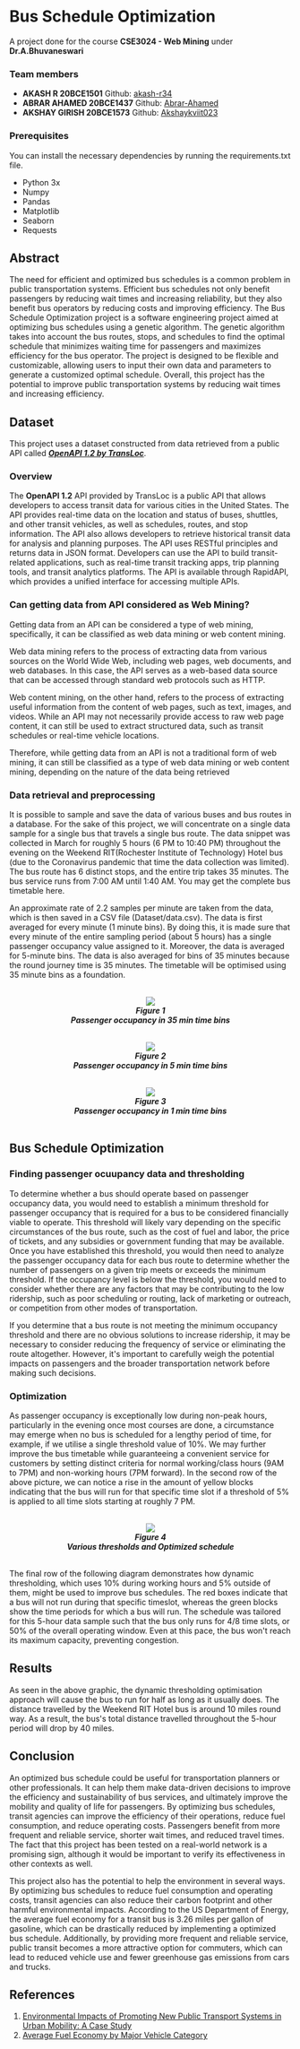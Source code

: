 # Bus Schedule Optimization
A project done for the course **CSE3024 - Web Mining** under **Dr.A.Bhuvaneswari** 

<h3>Team members</h3>
<ul>
<li><b>AKASH R 20BCE1501</b> Github: <a href="https://github.com/akash-r34">akash-r34</a></li>
<li><b>ABRAR AHAMED 20BCE1437</b> Github: <a href="https://github.com/Abrar-Ahamed">Abrar-Ahamed</a></li>
<li><b>AKSHAY GIRISH 20BCE1573</b> Github: <a href="https://github.com/Akshaykviit023">Akshaykviit023</a></li>
</ul>

<h3>Prerequisites</h3>
You can install the necessary dependencies by running the requirements.txt file.
<ul>
<li>Python 3x</li>
<li>Numpy</li>
<li>Pandas</li>
<li>Matplotlib</li>
<li>Seaborn</li>
<li>Requests</li>
</ul>

<h2>Abstract</h2>
The need for efficient and optimized bus schedules is a common problem in public transportation systems. Efficient bus schedules not only benefit passengers by reducing wait times and increasing reliability, but they also benefit bus operators by reducing costs and improving efficiency. The Bus Schedule Optimization project is a software engineering project aimed at optimizing bus schedules using a genetic algorithm. The genetic algorithm takes into account the bus routes, stops, and schedules to find the optimal schedule that minimizes waiting time for passengers and maximizes efficiency for the bus operator. The project is designed to be flexible and customizable, allowing users to input their own data and parameters to generate a customized optimal schedule. Overall, this project has the potential to improve public transportation systems by reducing wait times and increasing efficiency.

<h2>Dataset</h2>
This project uses a dataset constructed from data retrieved from a public API called <a href="https://rapidapi.com/transloc/api/openapi-1-2"><b><i>OpenAPI 1.2 by TransLoc</i></b></a>.
<h3>Overview</h3>
The <b>OpenAPI 1.2</b> API provided by TransLoc is a public API that allows developers to access transit data for various cities in the United States. The API provides real-time data on the location and status of buses, shuttles, and other transit vehicles, as well as schedules, routes, and stop information. The API also allows developers to retrieve historical transit data for analysis and planning purposes. The API uses RESTful principles and returns data in JSON format. Developers can use the API to build transit-related applications, such as real-time transit tracking apps, trip planning tools, and transit analytics platforms. The API is available through RapidAPI, which provides a unified interface for accessing multiple APIs. 

<h3>Can getting data from API considered as Web Mining?</h3>
<p>Getting data from an API can be considered a type of web mining, specifically, it can be classified as web data mining or web content mining.</p>
<p>Web data mining refers to the process of extracting data from various sources on the World Wide Web, including web pages, web documents, and web databases. In this case, the API serves as a web-based data source that can be accessed through standard web protocols such as HTTP.</p>

<p>Web content mining, on the other hand, refers to the process of extracting useful information from the content of web pages, such as text, images, and videos. While an API may not necessarily provide access to raw web page content, it can still be used to extract structured data, such as transit schedules or real-time vehicle locations.</p>

<p>Therefore, while getting data from an API is not a traditional form of web mining, it can still be classified as a type of web data mining or web content mining, depending on the nature of the data being retrieved</p>

<h3>Data retrieval and preprocessing</h3>
<p>It is possible to sample and save the data of various buses and bus routes in a database. For the sake of this project, we will concentrate on a single data sample for a single bus that travels a single bus route. The data snippet was collected in March for roughly 5 hours (6 PM to 10:40 PM) throughout the evening on the Weekend RIT(Rochester Institute of Technology) Hotel bus (due to the Coronavirus pandemic that time the data collection was limited). The bus route has 6 distinct stops, and the entire trip takes 35 minutes. The bus service runs from 7:00 AM until 1:40 AM. You may get the complete bus timetable here.</p>

<p>An approximate rate of 2.2 samples per minute are taken from the data, which is then saved in a CSV file (Dataset/data.csv). The data is first averaged for every minute (1 minute bins). By doing this, it is made sure that every minute of the entire sampling period (about 5 hours) has a single passenger occupancy value assigned to it. Moreover, the data is averaged for 5-minute bins. The data is also averaged for bins of 35 minutes because the round journey time is 35 minutes. The timetable will be optimised using 35 minute bins as a foundation.</p>

<br>
<div align="center">
  <img src="https://user-images.githubusercontent.com/113085803/229866329-b5247539-0ab6-4025-aa15-86dfabda056f.png"/><br>
  <b><i>Figure 1<br>Passenger occupancy in 35 min time bins</i></b>
  <br>
  <br>

  <img src="https://user-images.githubusercontent.com/113085803/229866465-120ffb6d-b946-4f35-9666-7bea7bf79fb8.png"/><br>
  <b><i>Figure 2<br>Passenger occupancy in 5 min time bins</i></b>
  <br>
  <br>
  
  <img src="https://user-images.githubusercontent.com/113085803/229866553-c55ea359-9767-45eb-93d2-64eb2380ec2d.png"/><br>
  <b><i>Figure 3<br>Passenger occupancy in 1 min time bins</i></b>
  <br>
  <br>

</div>

<h2>Bus Schedule Optimization</h2>
<h3>Finding passenger ocuupancy data and thresholding</h3>
<p>To determine whether a bus should operate based on passenger occupancy data, you would need to establish a minimum threshold for passenger occupancy that is required for a bus to be considered financially viable to operate. This threshold will likely vary depending on the specific circumstances of the bus route, such as the cost of fuel and labor, the price of tickets, and any subsidies or government funding that may be available. Once you have established this threshold, you would then need to analyze the passenger occupancy data for each bus route to determine whether the number of passengers on a given trip meets or exceeds the minimum threshold. If the occupancy level is below the threshold, you would need to consider whether there are any factors that may be contributing to the low ridership, such as poor scheduling or routing, lack of marketing or outreach, or competition from other modes of transportation.</p>

<p>If you determine that a bus route is not meeting the minimum occupancy threshold and there are no obvious solutions to increase ridership, it may be necessary to consider reducing the frequency of service or eliminating the route altogether. However, it's important to carefully weigh the potential impacts on passengers and the broader transportation network before making such decisions.</p>

<h3>Optimization</h3>
<p>As passenger occupancy is exceptionally low during non-peak hours, particularly in the evening once most courses are done, a circumstance may emerge when no bus is scheduled for a lengthy period of time, for example, if we utilise a single threshold value of 10%. We may further improve the bus timetable while guaranteeing a convenient service for customers by setting distinct criteria for normal working/class hours (9AM to 7PM) and non-working hours (7PM forward). In the second row of the above picture, we can notice a rise in the amount of yellow blocks indicating that the bus will run for that specific time slot if a threshold of 5% is applied to all time slots starting at roughly 7 PM.</p>

<br>
<div align="center">
  <img src="https://user-images.githubusercontent.com/113085803/229868020-f09028a5-81e8-4fa9-ad48-361b04f8d9a3.png"/><br>
  <b><i>Figure 4<br>Various thresholds and Optimized schedule</i></b>
</div>

<br>
<p>The final row of the following diagram demonstrates how dynamic thresholding, which uses 10% during working hours and 5% outside of them, might be used to improve bus schedules. The red boxes indicate that a bus will not run during that specific timeslot, whereas the green blocks show the time periods for which a bus will run. The schedule was tailored for this 5-hour data sample such that the bus only runs for 4/8 time slots, or 50% of the overall operating window. Even at this pace, the bus won't reach its maximum capacity, preventing congestion.
</p>


<h2>Results</h2>
<p>As seen in the above graphic, the dynamic thresholding optimisation approach will cause the bus to run for half as long as it usually does. The distance travelled by the Weekend RIT Hotel bus is around 10 miles round way. As a result, the bus's total distance travelled throughout the 5-hour period will drop by 40 miles.</p>

<h2>Conclusion</h2>
<p>An optimized bus schedule could be useful for transportation planners or other professionals. It can help them make data-driven decisions to improve the efficiency and sustainability of bus services, and ultimately improve the mobility and quality of life for passengers. By optimizing bus schedules, transit agencies can improve the efficiency of their operations, reduce fuel consumption, and reduce operating costs. Passengers benefit from more frequent and reliable service, shorter wait times, and reduced travel times. The fact that this project has been tested on a real-world network is a promising sign, although it would be important to verify its effectiveness in other contexts as well. </p>

<p>This project also has the potential to help the environment in several ways. By optimizing bus schedules to reduce fuel consumption and operating costs, transit agencies can also reduce their carbon footprint and other harmful environmental impacts. According to the US Department of Energy, the average fuel economy for a transit bus is 3.26 miles per gallon of gasoline, which can be drastically reduced by implementing a optimized bus schedule. Additionally, by providing more frequent and reliable service, public transit becomes a more attractive option for commuters, which can lead to reduced vehicle use and fewer greenhouse gas emissions from cars and trucks.
</p>

<h2>References</h2>
<ol>
<li><a href="https://www.researchgate.net/publication/317745436_Environmental_Impacts_of_Promoting_New_Public_Transport_Systems_in_Urban_Mobility_A_Case_Study">
Environmental Impacts of Promoting New Public Transport Systems in Urban Mobility: A Case Study</a></li>
<li><a href="https://afdc.energy.gov/data/10310">Average Fuel Economy by Major Vehicle Category</a></li>
</ol>


